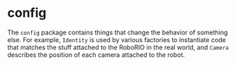 # config

The `config` package contains things that change the behavior of something
else.  For example, `Identity` is used by various factories to instantiate
code that matches the stuff attached to the RoboRIO in the real world, and
`Camera` describes the position of each camera attached to the robot.